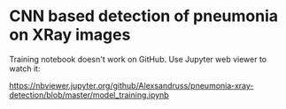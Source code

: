# CNN based detection of pneumonia on XRay images

Training notebook doesn't work on GitHub. Use Jupyter web viewer to watch it:

https://nbviewer.jupyter.org/github/Alexsandruss/pneumonia-xray-detection/blob/master/model_training.ipynb
